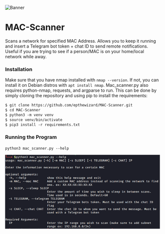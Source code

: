 ![Banner](https://document-export.canva.com/Gu4fs/DAEKnWGu4fs/1/preview/hVgYEKWUR9jLMIsQfx2oYw-0001-12067643902.png)

# MAC-Scanner
Scans a network for specified MAC Address. Allows you to keep it running and insert a Telegram bot token + chat ID to send remote notifications. Useful if you are trying to see if a person/MAC is on your home/local network while away. 

### Installation

Make sure that you have nmap installed with `nmap --version`. If not, you can install it on Debian distros with `apt install nmap`. Mac_scanner.py also requires python-nmap, requests, and argparse to run. This can be done by simply cloning the repository and using pip to install the requirements:

```install
$ git clone https://github.com/epthewizard/MAC-Scanner.git
$ cd MAC-Scanner
$ python3 -m venv venv
$ source venv/bin/activate
$ pip3 install -r requirements.txt
```

### Running the Program 

`python3 mac_scanner.py --help`

![Help File](help.png)
